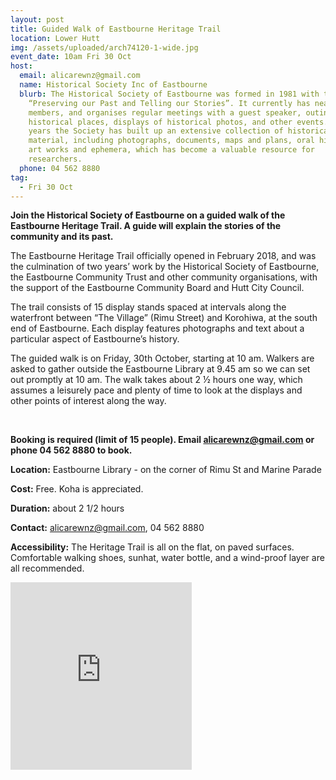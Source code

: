 ```yaml
---
layout: post
title: Guided Walk of Eastbourne Heritage Trail
location: Lower Hutt
img: /assets/uploaded/arch74120-1-wide.jpg
event_date: 10am Fri 30 Oct
host:
  email: alicarewnz@gmail.com
  name: Historical Society Inc of Eastbourne
  blurb: The Historical Society of Eastbourne was formed in 1981 with the aim of
    “Preserving our Past and Telling our Stories”. It currently has nearly 200
    members, and organises regular meetings with a guest speaker, outings to
    historical places, displays of historical photos, and other events. Over the
    years the Society has built up an extensive collection of historical
    material, including photographs, documents, maps and plans, oral histories,
    art works and ephemera, which has become a valuable resource for
    researchers.
  phone: 04 562 8880
tag:
  - Fri 30 Oct
---
```

**Join the Historical Society of Eastbourne on a guided walk of the Eastbourne Heritage Trail.  A guide will explain the stories of the community and its past.** 

The Eastbourne Heritage Trail officially opened in February 2018, and was the culmination of two years’ work by the Historical Society of Eastbourne, the Eastbourne Community Trust and other community organisations, with the support of the Eastbourne Community Board and Hutt City Council. 

The trail consists of 15 display stands spaced at intervals along the waterfront between “The Village” (Rimu Street) and Korohiwa, at the south end of Eastbourne. Each display features photographs and text about a particular aspect of Eastbourne’s history.

The guided walk is on Friday, 30th October, starting at 10 am. Walkers are asked to gather outside the Eastbourne Library at 9.45 am so we can set out promptly at 10 am. The walk takes about 2 ½ hours one way, which assumes a leisurely pace and plenty of time to look at the displays and other points of interest along the way.

<br>

**Booking is required (limit of 15 people). Email alicarewnz@gmail.com or phone 04 562 8880 
to book.** 

**Location:** Eastbourne Library - on the corner of Rimu St and Marine Parade

**Cost:** Free. Koha is appreciated. 

**Duration:** about 2 1/2 hours

**Contact:** alicarewnz@gmail.com, 04 562 8880

**Accessibility:** The Heritage Trail is all on the flat, on paved surfaces. Comfortable walking shoes, sunhat, water bottle, and a wind-proof layer are all recommended.

<iframe src="https://www.facebook.com/plugins/page.php?href=https%3A%2F%2Fwww.facebook.com%2Fpg%2FEastbourne.NZ%2Fcommunity%2F&tabs=header&width=290&height=300&small_header=false&adapt_container_width=true&hide_cover=false&show_facepile=true&appId" width="290" height="300" style="border:none;overflow:hidden" scrolling="no" frameborder="0" allowTransparency="true" allow="encrypted-media"></iframe>